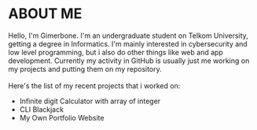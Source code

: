 # ABOUT ME
Hello, I'm Gimerbone. I'm an undergraduate student on Telkom University, getting a degree in Informatics.
I'm mainly interested in cybersecurity and low level programming, but i also do other things like web and app development.
Currently my activity in GitHub is usually just me working on my projects and putting them on my repository. <br>
<br>
Here's the list of my recent projects that i worked on:<br>
- Infinite digit Calculator with array of integer
- CLI Blackjack
- My Own Portfolio Website
